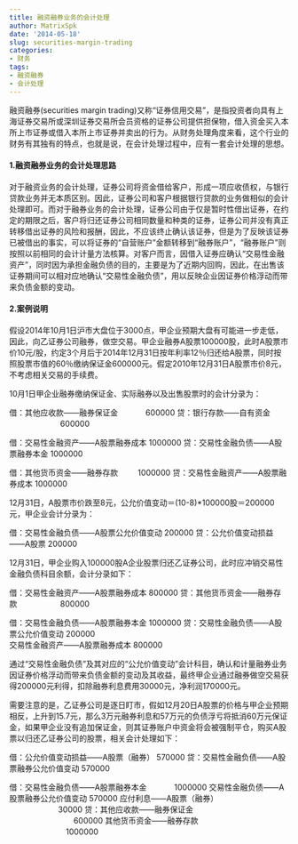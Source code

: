 ```yaml
---
title: 融资融券业务的会计处理
author: MatrixSpk
date: '2014-05-18'
slug: securities-margin-trading
categories:
- 财务
tags:
- 融资融券
- 会计处理
---
```


融资融券(securities margin trading)又称“证券信用交易”，是指投资者向具有上海证券交易所或深圳证券交易所会员资格的证券公司提供担保物，借入资金买入本所上市证券或借入本所上市证券并卖出的行为。从财务处理角度来看，这个行业的财务有其独有的特点，也就是说，在会计处理过程中，应有一套会计处理的思想。

#### 1.融资融券业务的会计处理思路

对于融资业务的会计处理，证券公司将资金借给客户，形成一项应收债权，与银行贷款业务并无本质区别。因此，证券公司和客户根据银行贷款的业务做相似的会计处理即可。而对于融券业务的会计处理，证券公司由于仅是暂时性借出证券，在约定的期限之后，客户将归还证券公司相同数量和种类的证券，证券公司并没有真正转移借出证券的风险和报酬，因此，不应该终止确认该证券，但是为了反映该证券已被借出的事实，可以将证券的“自营账户”金额转移到“融券账户”，“融券账户”则按照以前相同的会计计量方法核算。对客户而言，因借入证券应确认“交易性金融资产”，同时因为承担金融负债的目的，主要是为了近期内回购，因此，在出售该证券期间可以相对应地确认“交易性金融负债”，用以反映企业因证券价格浮动而带来负债金额的变动。

#### 2.案例说明

假设2014年10月1日沪市大盘位于3000点，甲企业预期大盘有可能进一步走低，因此，向乙证券公司融券，做空交易。甲企业融券A股票100000股，此时A股票市价10元/股，约定3个月后于2014年12月31日按年利率12％归还给A股票，同时按照股票市值的60％缴纳保证金600000元。假定2010年12月31日A股票市价8元，不考虑相关交易的手续费。

10月1日甲企业融券缴纳保证金、实际融券以及出售股票时的会计分录为：

借：其他应收款——融券保证金 　　　               600000
	贷：银行存款——自有资金 　　 　　　　        600000


借：交易性金融资产——A股票融券成本              1000000
	贷：交易性金融负债——A股票融券本金          1000000


借：其他货币资金——融券存款 　　                1000000
	贷：交易性金融资产——A股票融券成本          1000000	

12月31日，A股票市价跌至8元，公允价值变动＝(10-8)*100000股＝200000元，甲企业会计分录为：

借：交易性金融负债——A股票公允价值变动           200000
	贷：公允价值变动损益——A股票                 200000
	
12月31日，甲企业购入100000股A企业股票归还乙证券公司，此时应冲销交易性金融负债科目余额，会计分录如下：
  
借：交易性金融资产——A股票融券成本               800000
	贷：其他货币资金——融券存款 　　　　　       800000


借：交易性金融负债——A股票融券本金              1000000
	贷：交易性金融负债——A股票公允价值变动       200000	
	    交易性金融资产——A股票融券成本           800000

通过“交易性金融负债”及其对应的“公允价值变动”会计科目，确认和计量融券业务因证券价格浮动而带来负债金额的变动及其收益，最终甲企业通过融券做空交易获得200000元利得，扣除融券利息费用30000元，净利润170000元。

需要注意的是，乙证券公司是逐日盯市，假如12月20日A股票的价格与甲企业预期相反，上升到15.7元，那么3万元融券利息和57万元的负债浮亏将抵消60万元保证金，如果甲企业没有追加保证金，则其证券账户中资金将会被强制平仓，购买A股票以归还乙证券公司的股票，相关会计处理如下：

借：公允价值变动损益——A股票（融券）                570000
	贷：交易性金融负债——A股票融券公允价值变动      570000

借：交易性金融负债——A股票融券本金 　　　          1000000
	交易性金融负债——A股票融券公允价值变动          570000
	应付利息——A股票（融券） 　　　　　　            30000
    贷：其他应收款——融券保证金 　　　　　　　　    600000
        其他货币资金——融券存款 　　　　　　　     1000000
